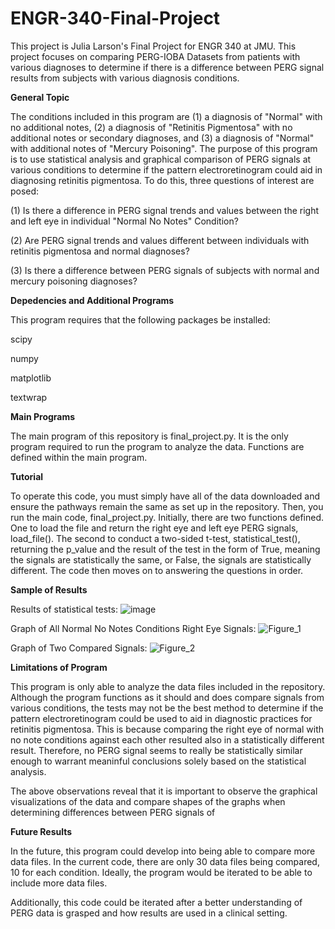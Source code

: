 # ENGR-340-Final-Project
This project is Julia Larson's Final Project for ENGR 340 at JMU. This project focuses on comparing PERG-IOBA Datasets from patients with various diagnoses to determine if there is a difference between PERG signal results from subjects with various diagnosis conditions. 

**General Topic**

The conditions included in this program are (1) a diagnosis of "Normal" with no additional notes, (2) a diagnosis of "Retinitis Pigmentosa" with no additional notes or secondary diagnoses, and (3) a diagnosis of "Normal" with additional notes of "Mercury Poisoning". 
The purpose of this program is to use statistical analysis and graphical comparison of PERG signals at various conditions to determine if the pattern electroretinogram could aid in diagnosing retinitis pigmentosa. To do this, three questions of interest are posed: 

(1) Is there a difference in PERG signal trends and values between the right and left eye in individual "Normal No Notes" Condition? 

(2) Are PERG signal trends and values different between individuals with retinitis pigmentosa and normal diagnoses? 

(3) Is there a difference between PERG signals of subjects with normal and mercury poisoning diagnoses? 

**Depedencies and Additional Programs**

This program requires that the following packages be installed: 

scipy

numpy

matplotlib

textwrap

**Main Programs**

The main program of this repository is final_project.py. It is the only program required to run the program to analyze the data. Functions are defined within the main program. 

**Tutorial**

To operate this code, you must simply have all of the data downloaded and ensure the pathways remain the same as set up in the repository. Then, you run the main code, final_project.py. 
Initially, there are two functions defined. One to load the file and return the right eye and left eye PERG signals, load_file(). The second to conduct a two-sided t-test, statistical_test(), returning the p_value and the result of the test in the form of True, meaning the signals are statistically the same, or False, the signals are statistically different. The code then moves on to answering the questions in order. 

**Sample of Results**

Results of statistical tests: 
![image](https://github.com/user-attachments/assets/5dc0153b-064b-46fb-beeb-18b7b2ba1095)

Graph of All Normal No Notes Conditions Right Eye Signals: 
![Figure_1](https://github.com/user-attachments/assets/5ae1b112-2e2d-422f-b115-11522c466102)

Graph of Two Compared Signals: 
![Figure_2](https://github.com/user-attachments/assets/8f7a9281-c496-4c7d-b061-90002479019a)



**Limitations of Program**

This program is only able to analyze the data files included in the repository. Although the program functions as it should and does compare signals from various conditions, the tests may not be the best method to determine if the pattern electroretinogram could be used to aid in diagnostic practices for retinitis pigmentosa. This is because comparing the right eye of normal with no note conditions against each other resulted also in a statistically different result. Therefore, no PERG signal seems to really be statistically similar enough to warrant meaninful conclusions solely based on the statistical analysis. 

The above observations reveal that it is important to observe the graphical visualizations of the data and compare shapes of the graphs when determining differences between PERG signals of 

**Future Results** 

In the future, this program could develop into being able to compare more data files. In the current code, there are only 30 data files being compared, 10 for each condition. Ideally, the program would be iterated to be able to include more data files. 

Additionally, this code could be iterated after a better understanding of PERG data is grasped and how results are used in a clinical setting. 
